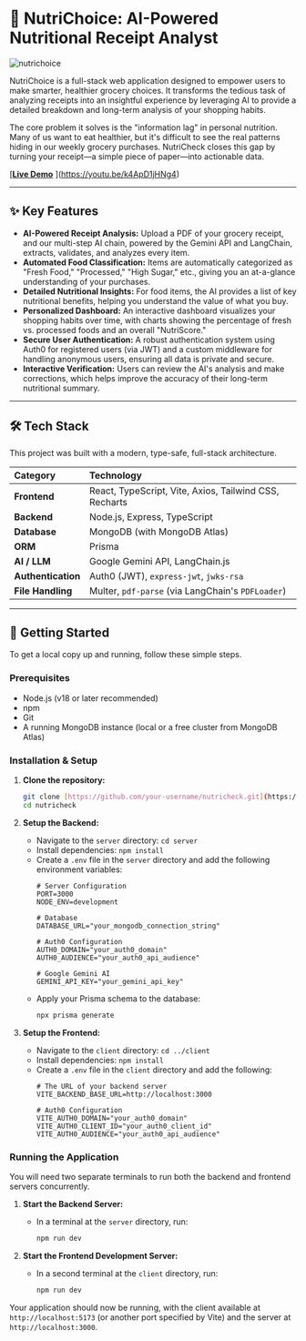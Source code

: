 # 🥗 NutriChoice: AI-Powered Nutritional Receipt Analyst
![nutrichoice](https://github.com/user-attachments/assets/8aefc0a5-32b0-4e0c-96d5-16b1606defda)


NutriChoice is a full-stack web application designed to empower users to make smarter, healthier grocery choices. It transforms the tedious task of analyzing receipts into an insightful experience by leveraging AI to provide a detailed breakdown and long-term analysis of your shopping habits.

The core problem it solves is the "information lag" in personal nutrition. Many of us want to eat healthier, but it's difficult to see the real patterns hiding in our weekly grocery purchases. NutriCheck closes this gap by turning your receipt—a simple piece of paper—into actionable data.

[[**Live Demo**](#) <!-- Add a link to your deployed application here -->](https://youtu.be/k4ApD1jHNg4)

---

## ✨ Key Features

* **AI-Powered Receipt Analysis:** Upload a PDF of your grocery receipt, and our multi-step AI chain, powered by the Gemini API and LangChain, extracts, validates, and analyzes every item.
* **Automated Food Classification:** Items are automatically categorized as "Fresh Food," "Processed," "High Sugar," etc., giving you an at-a-glance understanding of your purchases.
* **Detailed Nutritional Insights:** For food items, the AI provides a list of key nutritional benefits, helping you understand the value of what you buy.
* **Personalized Dashboard:** An interactive dashboard visualizes your shopping habits over time, with charts showing the percentage of fresh vs. processed foods and an overall "NutriScore."
* **Secure User Authentication:** A robust authentication system using Auth0 for registered users (via JWT) and a custom middleware for handling anonymous users, ensuring all data is private and secure.
* **Interactive Verification:** Users can review the AI's analysis and make corrections, which helps improve the accuracy of their long-term nutritional summary.

---

## 🛠️ Tech Stack

This project was built with a modern, type-safe, full-stack architecture.

| Category          | Technology                                                              |
| :---------------- | :---------------------------------------------------------------------- |
| **Frontend** | React, TypeScript, Vite, Axios, Tailwind CSS, Recharts                  |
| **Backend** | Node.js, Express, TypeScript                                            |
| **Database** | MongoDB (with MongoDB Atlas)                                            |
| **ORM** | Prisma                                                                  |
| **AI / LLM** | Google Gemini API, LangChain.js                                         |
| **Authentication**| Auth0 (JWT), `express-jwt`, `jwks-rsa`                                    |
| **File Handling** | Multer, `pdf-parse` (via LangChain's `PDFLoader`)                         |

---

## 🚀 Getting Started

To get a local copy up and running, follow these simple steps.

### Prerequisites

* Node.js (v18 or later recommended)
* npm
* Git
* A running MongoDB instance (local or a free cluster from MongoDB Atlas)

### Installation & Setup

1.  **Clone the repository:**
    ```sh
    git clone [https://github.com/your-username/nutricheck.git](https://github.com/MVictoriaDoll/NutriCheck)
    cd nutricheck
    ```

2.  **Setup the Backend:**
    * Navigate to the `server` directory: `cd server`
    * Install dependencies: `npm install`
    * Create a `.env` file in the `server` directory and add the following environment variables:
        ```env
        # Server Configuration
        PORT=3000
        NODE_ENV=development

        # Database
        DATABASE_URL="your_mongodb_connection_string"

        # Auth0 Configuration
        AUTH0_DOMAIN="your_auth0_domain"
        AUTH0_AUDIENCE="your_auth0_api_audience"

        # Google Gemini AI
        GEMINI_API_KEY="your_gemini_api_key"
        ```
    * Apply your Prisma schema to the database:
        ```sh
        npx prisma generate
        ```

3.  **Setup the Frontend:**
    * Navigate to the `client` directory: `cd ../client`
    * Install dependencies: `npm install`
    * Create a `.env` file in the `client` directory and add the following:
        ```env
        # The URL of your backend server
        VITE_BACKEND_BASE_URL=http://localhost:3000

        # Auth0 Configuration
        VITE_AUTH0_DOMAIN="your_auth0_domain"
        VITE_AUTH0_CLIENT_ID="your_auth0_client_id"
        VITE_AUTH0_AUDIENCE="your_auth0_api_audience"
        ```

### Running the Application

You will need two separate terminals to run both the backend and frontend servers concurrently.

1.  **Start the Backend Server:**
    * In a terminal at the `server` directory, run:
        ```sh
        npm run dev
        ```

2.  **Start the Frontend Development Server:**
    * In a second terminal at the `client` directory, run:
        ```sh
        npm run dev
        ```

Your application should now be running, with the client available at `http://localhost:5173` (or another port specified by Vite) and the server at `http://localhost:3000`.
